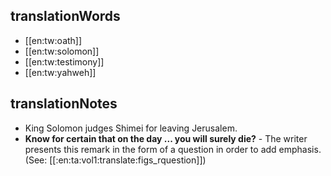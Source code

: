 ## translationWords

* [[en:tw:oath]]
* [[en:tw:solomon]]
* [[en:tw:testimony]]
* [[en:tw:yahweh]]

## translationNotes

* King Solomon judges Shimei for leaving Jerusalem.
* **Know for certain that on the day ... you will surely die?** - The writer presents this remark in the form of a question in order to add emphasis. (See: [[:en:ta:vol1:translate:figs_rquestion]])
